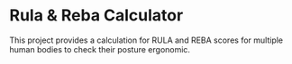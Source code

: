 # Rula & Reba Calculator

This project provides a calculation for RULA and REBA scores for multiple human bodies to check their posture ergonomic.

